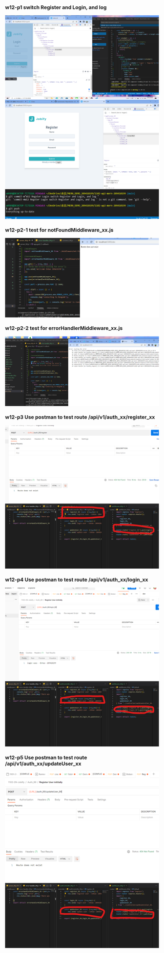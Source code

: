### w12-p1 switch Register and Login, and log

![](擷取.PNG)
![](擷取2.PNG)
![](擷取3.PNG)

### w12-p2-1 test for notFoundMiddleware_xx.js

![](擷取4.PNG)

### w12-p2-2 test for errorHandlerMiddleware_xx.js

![](擷取5.PNG)

### w12-p3  Use postman to test route /api/v1/auth_xx/register_xx
![](擷取7.PNG)
![](擷取10.jpg)
### w12-p4 Use postman to test route /api/v1/auth_xx/login_xx
![](擷取8.PNG)
![](擷取11.jpg)
### w12-p5 Use postman to test route /api/v1/auth_xx/updateUser_xx
![](擷取9.PNG)
![](擷取12.jpg)



